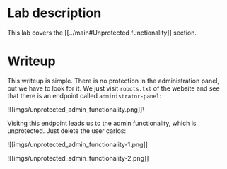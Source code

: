 # Lab description
This lab covers the [[../main#Unprotected functionality]] section.


# Writeup
This writeup is simple. There is no protection in the administration panel, but we have to look for it.
We just visit `robots.txt` of the website and see that there is an endpoint called  `administrator-panel`:

![[imgs/unprotected_admin_functionality.png]]\

Visitng this endpoint leads us to the admin functionality, which is unprotected. Just delete the user carlos:

![[imgs/unprotected_admin_functionality-1.png]]

![[imgs/unprotected_admin_functionality-2.png]]

